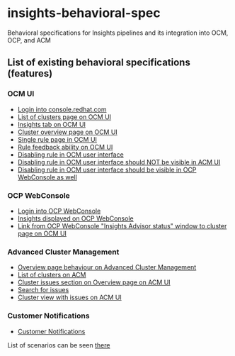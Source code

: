 # insights-behavioral-spec
Behavioral specifications for Insights pipelines and its integration into OCM, OCP, and ACM

## List of existing behavioral specifications (features)

### OCM UI

* [Login into console.redhat.com](features/OCM_login.feature)
* [List of clusters page on OCM UI](features/OCM_cluster_list.feature)
* [Insights tab on OCM UI](features/OCM_insights_tab.feature)
* [Cluster overview page on OCM UI](features/OCM_cluster_overview.feature)
* [Single rule page in OCM UI](features/OCM_single_rule_page.feature)
* [Rule feedback ability on OCM UI](features/OCM_rule_feedback.feature)
* [Disabling rule in OCM user interface](features/OCM_disable_rule.feature)
* [Disabling rule in OCM user interface should NOT be visible in ACM UI](features/OCM_disable_rule_on_ACM.feature)
* [Disabling rule in OCM user interface should be visible in OCP WebConsole as well](features/OCM_disable_rule_on_OCP.feature)


### OCP WebConsole

* [Login into OCP WebConsole](features/OCP_WebConsole_login.feature)
* [Insights displayed on OCP WebConsole](features/OCP_WebConsole_insights.feature)
* [Link from OCP WebConsole "Insights Advisor status" window to cluster page on OCM UI](features/OCP_WebConsole_to_cluster_page.feature)


### Advanced Cluster Management

* [Overview page behaviour on Advanced Cluster Management](features/ACM_overview.page.feature)
* [List of clusters on ACM](features/ACM_cluster_list.feature)
* [Cluster issues section on Overview page on ACM UI](features/ACM_cluster_issues_section.feature)
* [Search for issues](features/ACM_search_issues.feature)
* [Cluster view with issues on ACM UI](features/ACM_cluster_view_with_issues.feature)


### Customer Notifications

* [Customer Notifications](features/customer_notifications.feature)

List of scenarios can be seen [there](features/README.md)
